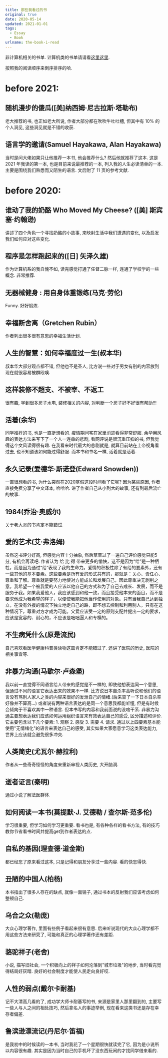 ```yaml
---
title: 那些我看过的书
original: true
date: 2020-05-14
updated: 2021-01-01
tags: 
  - Essay
  - Book
urlname: the-book-i-read
---
```

非计算机相关的书单. 计算机类的书单请请看[这里这里](/post/books-about-computer-science). 
<!--more-->
按照我的阅读顺序来倒序排序的哈. 

# **before 2021:**

## 随机漫步的傻瓜([美]纳西姆·尼古拉斯·塔勒布)

老大推荐的书, 也正如老大所说, 作者大部分都在吹吹牛吐吐槽, 但其中有 10% 的个人洞见, 这些洞见就是不错的收获.

## 语言学的邀请(Samuel Hayakawa, Alan Hayakawa)

当时是问大佬如果只让他推荐一本书, 他会推荐什么? 然后他就推荐了这本. 这是 2021 年我读的第一本, 也是目前来说最推荐的一本, 列入我的人生必读清单的一本. 主要是围绕我们熟悉而又陌生的语言. 文后附了 11 页的参考文献.

# **before 2020:** 

## 谁动了我的奶酪 Who Moved My Cheese? ([美] 斯宾塞·约翰逊)
讲述了四个角色一个寻找奶酪的小故事, 来映射生活中我们遭遇的变化, 以及启发我们如何应对这些变化. 

## 程序是怎样跑起来的([日] 矢泽久雄)
作为计算机系的我自愧不如, 读完感觉打通了任督二脉一样, 连通了学校学的一些概念. 非常推荐. 

## 无器械健身 : 用自身体重锻练(马克·劳伦)
Funny. 好好锻炼. 

## 幸福断舍离（Gretchen Rubin）
作者列出很多很有意思的幸福生活计划. 

## 人生的智慧：如何幸福度过一生(叔本华)
叔本华大部分观点都不错, 但他也不是圣人, 比方说一些对于男女有别的内容放到现在就很容易被群殴噢. 

## 这样装修不超支、不被宰、不返工
很有趣, 学到很多房子水电, 装修相关的内容, 对判断一个房子好不好很有帮助!!! 

## 活着(余华)
同学推荐的书, 也是一直挺想看的. 疫情期间宅在家里消遣看得非常舒服. 余华用风趣的表达方法来写下了一个人一连串的悲剧, 看网评说是很沉重压抑的书, 但我觉得这个文风读得很有趣. 在我看来时代最大的悲剧就是, 就算目前站在上帝视角看过去, 也不知道该如何能过得舒服. 而本书和书名一样, 活着就是活着. 

## 永久记录(爱德华·斯诺登(Edward Snowden))
一直很想看的书, 为什么突然在2020寒假这段时间看了它呢? 因为某些原因, 作者直接免费分享了中文译本, 哈哈哈. 讲了作者自己从小到大的故事, 还有到最后流亡的故事. 

## 1984(乔治·奥威尔)
关于老大哥的书肯定不能错过. 

## 爱的艺术(艾·弗洛姆)
虽然这书评分好高, 但感觉内容十分抽象, 然后草草过了一遍自己评价感觉只能5分, 有机会再读吧. 作者认为 给 比 得 带来更多的愉快，这不是因为“给”是一种牺牲，而是因为通过“给”表现了我的生命力。爱情的积极性除了有给的要素外，还有一些其他的基本要素。这些要素是所有爱的形式共有的，那就是：关心、责任心、尊重和了解。尊重就是要努力地使对方能成长和发展自己，因此尊重决无剥削之意。我希望一个被我爱的人应该以他自己的方式和为了自己去成长、发展，而不是服务于我。如果我爱他人，我应该感到和他一致，而且接受他本来的面目，而不是要求他成为我希望的样子，以便使我能把他当作使用的对象。只有当我自己达到独立，在没有外援的情况下独立地走自己的路，即不想去控制和利用别人，只有在这种情况下，尊重对方才成为可能。父爱应该受一定的原则支配并提出一定的要求，应该是宽容的、耐心的，不应该是咄咄逼人和专横的。

## 不生病凭什么(原是流民)
自己喜欢看医学健康科普类读物这篇肯定不能错过了. 还讲了医院的历史, 医院的相关事宜等. 

## 非暴力沟通(马歇尔·卢森堡)
我以前一直觉得不同语言给人带来的感觉是不一样的, 即使他想表达同一个意思, 但通过不同的语言它表达出来的效果不一样. 比方说日本自杀率高听说和他们的语言没有骂别人家人之类的内容来很好的发泄自己的情绪.(后来查了一下日本自杀率好像并不算高...) 或者说有两种语言表达的是同一个意思我都能听懂, 但是有时候会倾向于不喜欢其中一种语言. 但本书写的内容和我前面说的没啥干系. 非暴力沟通主要想表达我们应该如何运用组织语言来有效表达自己的感受, 区分描述和评价. 它主要包含以下几个要素: 1. 观察 2. 感受 3. 需要 4. 请求. 通过以上四要素基本能使用"无情绪化"的语言来表达自己的感受, 其实如果大家愿意学习这类表达能力, 世界上应该就会避免很多冲突. 

## 人类简史(尤瓦尔·赫拉利)
作者从一些奇奇怪怪的角度来重新审视人类历史, 大开脑洞. 

## 逝者证言(秦明)
通过小说了解法医群体. 

## 如何阅读一本书(莫提默·J. 艾德勒 / 查尔斯·范多伦)
学习很重要, 但学习如何学习更重要. 看书也是, 有各种各样的看书方法, 有的技巧教你节省看书时间并提高get到作者表达的点. 

## 自私的基因(理查德·道金斯)
都已经忘了原来看过这本, 只是记得和朋友分享过一些内容. 看的快忘得快. 

## 丑陋的中国人(柏杨)
本书指出了很多人存在的缺点, 就像一面镜子, 通过书本的反射我们应该考虑如何整顿自己. 

## 乌合之众(勒庞)
大众心理学著作, 里面有些例子看起来很有意思. 后来听说现代的大众心理学都不用这些方法来研究了, 可能和真正的心理学著作还有差距. 

## 骆驼祥子(老舍)
小说, 描写旧社会, 一个积极向上的祥子如何沦落到"城市垃圾"的地步, 当时看完觉得结局好灰暗. 良好的社会制度才能使人民走向良好哎. 

## 人性的弱点(戴尔卡耐基)
记不大清高几看的了, 成功学大师卡耐基写的书, 来源是家里人那里翻到的, 主要写一些人与人之间的相处技巧, 然后拿名人的事迹举例, 现在看来这类书还是存在幸存者偏差. 

## 鲁滨逊漂流记(丹尼尔·笛福)
是我初中的时候读的一本书, 当时我花了一个星期很快就读完了它, 因为是小说所以内容很有趣. 其实是因为当时自己的手机坏了没东西玩闲的才找同学借来看的. 
